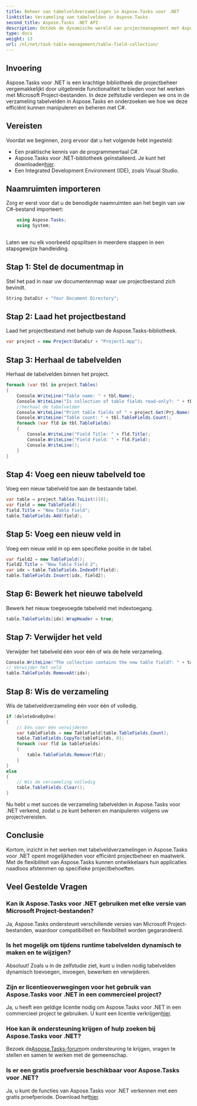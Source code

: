 ```yaml
---
title: Beheer van tabelveldverzamelingen in Aspose.Tasks voor .NET
linktitle: Verzameling van tabelvelden in Aspose.Tasks
second_title: Aspose.Tasks .NET API
description: Ontdek de dynamische wereld van projectmanagement met Aspose.Tasks voor .NET. Leer hoe u tabelveldverzamelingen kunt manipuleren voor een aangepaste projectervaring.
type: docs
weight: 13
url: /nl/net/task-table-management/table-field-collection/
---
```

## Invoering
Aspose.Tasks voor .NET is een krachtige bibliotheek die projectbeheer vergemakkelijkt door uitgebreide functionaliteit te bieden voor het werken met Microsoft Project-bestanden. In deze zelfstudie verdiepen we ons in de verzameling tabelvelden in Aspose.Tasks en onderzoeken we hoe we deze efficiënt kunnen manipuleren en beheren met C#.
## Vereisten
Voordat we beginnen, zorg ervoor dat u het volgende hebt ingesteld:
- Een praktische kennis van de programmeertaal C#.
-  Aspose.Tasks voor .NET-bibliotheek geïnstalleerd. Je kunt het downloaden[hier](https://releases.aspose.com/tasks/net/).
- Een Integrated Development Environment (IDE), zoals Visual Studio.
## Naamruimten importeren
Zorg er eerst voor dat u de benodigde naamruimten aan het begin van uw C#-bestand importeert:
```csharp
    using Aspose.Tasks;
    using System;
    
```
Laten we nu elk voorbeeld opsplitsen in meerdere stappen in een stapsgewijze handleiding.
## Stap 1: Stel de documentmap in
Stel het pad in naar uw documentenmap waar uw projectbestand zich bevindt.
```csharp
String DataDir = "Your Document Directory";
```
## Stap 2: Laad het projectbestand
Laad het projectbestand met behulp van de Aspose.Tasks-bibliotheek.
```csharp
var project = new Project(DataDir + "Project1.mpp");
```
## Stap 3: Herhaal de tabelvelden
Herhaal de tabelvelden binnen het project.
```csharp
foreach (var tbl in project.Tables)
{
    Console.WriteLine("Table name: " + tbl.Name);
    Console.WriteLine("Is collection of table fields read-only?: " + tbl.TableFields.IsReadOnly);
    //herhaal de tabelvelden
    Console.WriteLine("Print table fields of " + project.Get(Prj.Name) + " project.");
    Console.WriteLine("Table count: " + tbl.TableFields.Count);
    foreach (var fld in tbl.TableFields)
    {
        Console.WriteLine("Field Title: " + fld.Title);
        Console.WriteLine("Field Field: " + fld.Field);
        Console.WriteLine();
    }
}
```
## Stap 4: Voeg een nieuw tabelveld toe
Voeg een nieuw tabelveld toe aan de bestaande tabel.
```csharp
var table = project.Tables.ToList()[0];
var field = new TableField();
field.Title = "New Table Field";
table.TableFields.Add(field);
```
## Stap 5: Voeg een nieuw veld in
Voeg een nieuw veld in op een specifieke positie in de tabel.
```csharp
var field2 = new TableField();
field2.Title = "New Table Field 2";
var idx = table.TableFields.IndexOf(field);
table.TableFields.Insert(idx, field2);
```
## Stap 6: Bewerk het nieuwe tabelveld
Bewerk het nieuw toegevoegde tabelveld met indextoegang.
```csharp
table.TableFields[idx].WrapHeader = true;
```
## Stap 7: Verwijder het veld
Verwijder het tabelveld één voor één of wis de hele verzameling.
```csharp
Console.WriteLine("The collection contains the new table field?: " + table.TableFields.Contains(field));
// Verwijder het veld
table.TableFields.RemoveAt(idx);
```
## Stap 8: Wis de verzameling
Wis de tabelveldverzameling één voor één of volledig.
```csharp
if (deleteOneByOne)
{
    // Eén voor één verwijderen
    var tableFields = new TableField[table.TableFields.Count];
    table.TableFields.CopyTo(tableFields, 0);
    foreach (var fld in tableFields)
    {
        table.TableFields.Remove(fld);
    }
}
else
{
    // Wis de verzameling volledig
    table.TableFields.Clear();
}
```
Nu hebt u met succes de verzameling tabelvelden in Aspose.Tasks voor .NET verkend, zodat u ze kunt beheren en manipuleren volgens uw projectvereisten.
## Conclusie
Kortom, inzicht in het werken met tabelveldverzamelingen in Aspose.Tasks voor .NET opent mogelijkheden voor efficiënt projectbeheer en maatwerk. Met de flexibiliteit van Aspose.Tasks kunnen ontwikkelaars hun applicaties naadloos afstemmen op specifieke projectbehoeften.
## Veel Gestelde Vragen
### Kan ik Aspose.Tasks voor .NET gebruiken met elke versie van Microsoft Project-bestanden?
Ja, Aspose.Tasks ondersteunt verschillende versies van Microsoft Project-bestanden, waardoor compatibiliteit en flexibiliteit worden gegarandeerd.
### Is het mogelijk om tijdens runtime tabelvelden dynamisch te maken en te wijzigen?
Absoluut! Zoals u in de zelfstudie ziet, kunt u indien nodig tabelvelden dynamisch toevoegen, invoegen, bewerken en verwijderen.
### Zijn er licentieoverwegingen voor het gebruik van Aspose.Tasks voor .NET in een commercieel project?
 Ja, u heeft een geldige licentie nodig om Aspose.Tasks voor .NET in een commercieel project te gebruiken. U kunt een licentie verkrijgen[hier](https://purchase.aspose.com/buy).
### Hoe kan ik ondersteuning krijgen of hulp zoeken bij Aspose.Tasks voor .NET?
 Bezoek de[Aspose.Tasks-forum](https://forum.aspose.com/c/tasks/15)om ondersteuning te krijgen, vragen te stellen en samen te werken met de gemeenschap.
### Is er een gratis proefversie beschikbaar voor Aspose.Tasks voor .NET?
 Ja, u kunt de functies van Aspose.Tasks voor .NET verkennen met een gratis proefperiode. Download het[hier](https://releases.aspose.com/).
